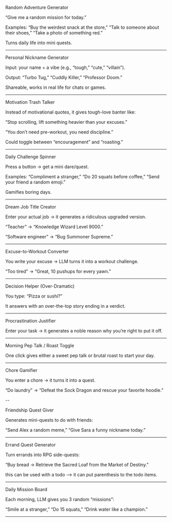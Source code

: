 Random Adventure Generator

“Give me a random mission for today.”

Examples: “Buy the weirdest snack at the store,” “Talk to someone about their shoes,” “Take a photo of something red.”

Turns daily life into mini quests.


---


Personal Nickname Generator

Input: your name + a vibe (e.g., “tough,” “cute,” “villain”).

Output: “Turbo Tug,” “Cuddly Killer,” “Professor Doom.”

Shareable, works in real life for chats or games.

---


Motivation Trash Talker

Instead of motivational quotes, it gives tough-love banter like:

“Stop scrolling, lift something heavier than your excuses.”

“You don’t need pre-workout, you need discipline.”

Could toggle between “encouragement” and “roasting.”

---

Daily Challenge Spinner

Press a button → get a mini dare/quest.

Examples: “Compliment a stranger,” “Do 20 squats before coffee,” “Send your friend a random emoji.”

Gamifies boring days.

---

Dream Job Title Creator

Enter your actual job → it generates a ridiculous upgraded version.

“Teacher” → “Knowledge Wizard Level 9000.”

“Software engineer” → “Bug Summoner Supreme.”

---


Excuse-to-Workout Converter

You write your excuse → LLM turns it into a workout challenge.

“Too tired” → “Great, 10 pushups for every yawn.”

---

Decision Helper (Over-Dramatic)

You type: “Pizza or sushi?”

It answers with an over-the-top story ending in a verdict.

---

Procrastination Justifier

Enter your task → it generates a noble reason why you’re right to put it off.

---

Morning Pep Talk / Roast Toggle

One click gives either a sweet pep talk or brutal roast to start your day.

---

Chore Gamifier

You enter a chore → it turns it into a quest.

“Do laundry” → “Defeat the Sock Dragon and rescue your favorite hoodie.”

--

Friendship Quest Giver

Generates mini-quests to do with friends:

“Send Alex a random meme,” “Give Sara a funny nickname today.”

---

Errand Quest Generator

Turn errands into RPG side-quests:

“Buy bread → Retrieve the Sacred Loaf from the Market of Destiny.” 

this can be used with a todo --> it can put parenthesis to the todo items.

---

Daily Mission Board

Each morning, LLM gives you 3 random “missions”:

“Smile at a stranger,” “Do 15 squats,” “Drink water like a champion.”

---

